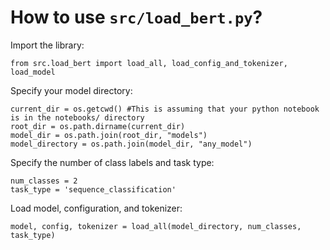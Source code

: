 # How to use `src/load_bert.py`?

Import the library:
```
from src.load_bert import load_all, load_config_and_tokenizer, load_model
```

Specify your model directory:
```
current_dir = os.getcwd() #This is assuming that your python notebook is in the notebooks/ directory
root_dir = os.path.dirname(current_dir) 
model_dir = os.path.join(root_dir, "models")
model_directory = os.path.join(model_dir, "any_model")
```

Specify the number of class labels and task type:
```
num_classes = 2
task_type = 'sequence_classification'
```

Load model, configuration, and tokenizer:
```
model, config, tokenizer = load_all(model_directory, num_classes, task_type)
```
    


